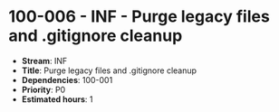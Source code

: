 # 100-006 - INF - Purge legacy files and .gitignore cleanup
- **Stream**: INF
- **Title**: Purge legacy files and .gitignore cleanup
- **Dependencies**: 100-001
- **Priority**: P0
- **Estimated hours**: 1
